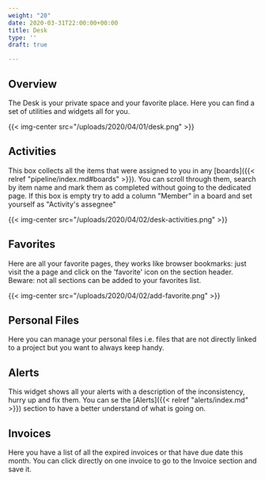 ```yaml
---
weight: "20"
date: 2020-03-31T22:00:00+00:00
title: Desk
type: ''
draft: true

---
```

## Overview

The Desk is your private space and your favorite place. Here you can find a set of utilities and widgets all for you.

{{< img-center src="/uploads/2020/04/01/desk.png" >}} 

## Activities

This box collects all the items that were assigned to you in any [boards]({{< relref "pipeline/index.md#boards" >}}). You can scroll through them, search by item name and mark them as completed without going to the dedicated page. If this box is empty try to add a column "Member" in a board and set yourself as "Activity's assegnee"

{{< img-center src="/uploads/2020/04/02/desk-activities.png" >}}

## Favorites

Here are all your favorite pages, they works like browser bookmarks: just visit the a page and click on the 'favorite' icon on the section header. Beware: not all sections can be added to your favorites list.

{{< img-center src="/uploads/2020/04/02/add-favorite.png" >}}

## Personal Files

Here you can manage your personal files i.e. files that are not directly linked to a project but you want to always keep handy.

## Alerts

This widget shows all your alerts with a description of the inconsistency, hurry up and fix them. You can se the [Alerts]({{< relref "alerts/index.md" >}}) section to have a better understand of what is going on.

## Invoices

Here you have a list of all the expired invoices or that have due date this month. You can click directly on one invoice to go to the Invoice section and save it.
